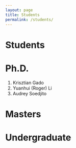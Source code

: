 ```yaml
---
layout: page
title: Students 
permalink: /students/
---
```



# Students

# Ph.D. 

1. Krisztian Gado
2. Yuanhui (Roger) Li
3. Audrey Soedjito

# Masters 

# Undergraduate
